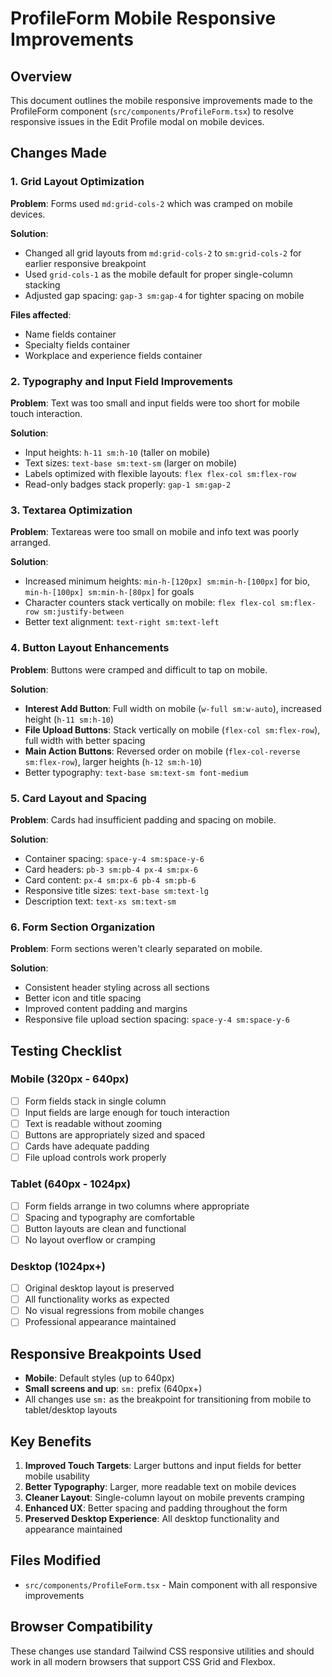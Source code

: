 # ProfileForm Mobile Responsive Improvements

## Overview
This document outlines the mobile responsive improvements made to the ProfileForm component (`src/components/ProfileForm.tsx`) to resolve responsive issues in the Edit Profile modal on mobile devices.

## Changes Made

### 1. Grid Layout Optimization
**Problem**: Forms used `md:grid-cols-2` which was cramped on mobile devices.

**Solution**:
- Changed all grid layouts from `md:grid-cols-2` to `sm:grid-cols-2` for earlier responsive breakpoint
- Used `grid-cols-1` as the mobile default for proper single-column stacking
- Adjusted gap spacing: `gap-3 sm:gap-4` for tighter spacing on mobile

**Files affected**:
- Name fields container
- Specialty fields container  
- Workplace and experience fields container

### 2. Typography and Input Field Improvements
**Problem**: Text was too small and input fields were too short for mobile touch interaction.

**Solution**:
- Input heights: `h-11 sm:h-10` (taller on mobile)
- Text sizes: `text-base sm:text-sm` (larger on mobile)
- Labels optimized with flexible layouts: `flex flex-col sm:flex-row`
- Read-only badges stack properly: `gap-1 sm:gap-2`

### 3. Textarea Optimization
**Problem**: Textareas were too small on mobile and info text was poorly arranged.

**Solution**:
- Increased minimum heights: `min-h-[120px] sm:min-h-[100px]` for bio, `min-h-[100px] sm:min-h-[80px]` for goals
- Character counters stack vertically on mobile: `flex flex-col sm:flex-row sm:justify-between`
- Better text alignment: `text-right sm:text-left`

### 4. Button Layout Enhancements
**Problem**: Buttons were cramped and difficult to tap on mobile.

**Solution**:
- **Interest Add Button**: Full width on mobile (`w-full sm:w-auto`), increased height (`h-11 sm:h-10`)
- **File Upload Buttons**: Stack vertically on mobile (`flex-col sm:flex-row`), full width with better spacing
- **Main Action Buttons**: Reversed order on mobile (`flex-col-reverse sm:flex-row`), larger heights (`h-12 sm:h-10`)
- Better typography: `text-base sm:text-sm font-medium`

### 5. Card Layout and Spacing
**Problem**: Cards had insufficient padding and spacing on mobile.

**Solution**:
- Container spacing: `space-y-4 sm:space-y-6`
- Card headers: `pb-3 sm:pb-4 px-4 sm:px-6`
- Card content: `px-4 sm:px-6 pb-4 sm:pb-6`
- Responsive title sizes: `text-base sm:text-lg`
- Description text: `text-xs sm:text-sm`

### 6. Form Section Organization
**Problem**: Form sections weren't clearly separated on mobile.

**Solution**:
- Consistent header styling across all sections
- Better icon and title spacing
- Improved content padding and margins
- Responsive file upload section spacing: `space-y-4 sm:space-y-6`

## Testing Checklist

### Mobile (320px - 640px)
- [ ] Form fields stack in single column
- [ ] Input fields are large enough for touch interaction
- [ ] Text is readable without zooming
- [ ] Buttons are appropriately sized and spaced
- [ ] Cards have adequate padding
- [ ] File upload controls work properly

### Tablet (640px - 1024px)  
- [ ] Form fields arrange in two columns where appropriate
- [ ] Spacing and typography are comfortable
- [ ] Button layouts are clean and functional
- [ ] No layout overflow or cramping

### Desktop (1024px+)
- [ ] Original desktop layout is preserved
- [ ] All functionality works as expected
- [ ] No visual regressions from mobile changes
- [ ] Professional appearance maintained

## Responsive Breakpoints Used
- **Mobile**: Default styles (up to 640px)
- **Small screens and up**: `sm:` prefix (640px+)
- All changes use `sm:` as the breakpoint for transitioning from mobile to tablet/desktop layouts

## Key Benefits
1. **Improved Touch Targets**: Larger buttons and input fields for better mobile usability
2. **Better Typography**: Larger, more readable text on mobile devices
3. **Cleaner Layout**: Single-column layout on mobile prevents cramping
4. **Enhanced UX**: Better spacing and padding throughout the form
5. **Preserved Desktop Experience**: All desktop functionality and appearance maintained

## Files Modified
- `src/components/ProfileForm.tsx` - Main component with all responsive improvements

## Browser Compatibility
These changes use standard Tailwind CSS responsive utilities and should work in all modern browsers that support CSS Grid and Flexbox.